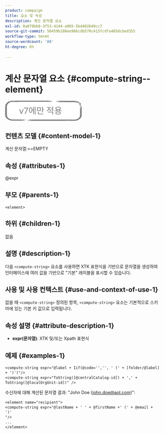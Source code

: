 ```yaml
---
product: campaign
title: 요소 및 속성
description: 계산 문자열 요소
exl-id: 8a079bb8-3f53-4144-a065-5bd402649cc7
source-git-commit: 56459b188ee966cdb578c415fcdfa485dcbed355
workflow-type: tm+mt
source-wordcount: '88'
ht-degree: 6%

---
```


# 계산 문자열 요소 {#compute-string--element}

![](../../../assets/v7-only.svg)

## 컨텐츠 모델 {#content-model-1}

계산 문자열:==EMPTY

## 속성 {#attributes-1}

@expr

## 부모 {#parents-1}

`<element>`

## 하위 {#children-1}

없음

## 설명 {#description-1}

다음 `<compute-string>` 요소를 사용하면 XTK 표현식을 기반으로 문자열을 생성하여 인터페이스에 여러 값을 기반으로 &quot;기본&quot; 레이블을 표시할 수 있습니다.

## 사용 및 사용 컨텍스트 {#use-and-context-of-use-1}

없을 때 `<compute-string>` 정의된 항목, `<compute-string>` 요소는 기본적으로 스키마에 있는 기본 키 값으로 입력됩니다.

## 속성 설명 {#attribute-description-1}

* **expr(문자열)**: XTK 및/또는 Xpath 표현식

## 예제 {#examples-1}

```
<compute-string expr="@label + Iif(@code='','', ' (' + [folder/@label] + ')')"/>  
<compute-string expr="ToString([@centralCatalog-id]) + ',' + ToString([@localOrgUnit-id])" />
```

수신자에 대해 계산된 문자열 결과: &quot;John Doe (john.doe@aol.com)&quot;:

```
<element name="recipient">
<compute-string expr="@lastName + ' ' + @firstName +' (' + @email + ')'
"/>
...
</element>
```
